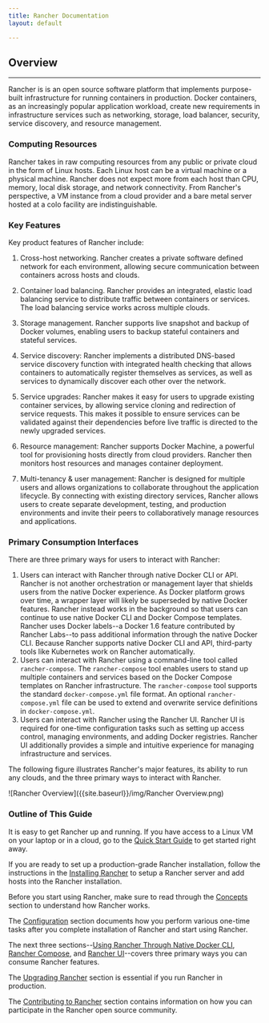 ```yaml
---
title: Rancher Documentation
layout: default

---
```


## Overview
---

Rancher is is an open source software platform that implements purpose-built infrastructure for running containers in production. Docker containers, as an increasingly popular application workload, create new requirements in infrastructure services such as networking, storage, load balancer, security, service discovery, and resource management.

### Computing Resources

Rancher takes in raw computing resources from any public or private cloud in the form of Linux hosts. Each Linux host can be a virtual machine or a physical machine. Rancher does not expect more from each host than CPU, memory, local disk storage, and network connectivity. From Rancher's perspective, a VM instance from a cloud provider and a bare metal server hosted at a colo facility are indistinguishable.

### Key Features

Key product features of Rancher include: 

1. Cross-host networking. Rancher creates a private software defined network for each environment, allowing secure communication between containers across hosts and clouds.

2. Container load balancing. Rancher provides an integrated, elastic load balancing service to distribute traffic between containers or services. The load balancing service works across multiple clouds.

3. Storage management. Rancher supports live snapshot and backup of Docker volumes, enabling users to backup stateful containers and stateful services.

4.	Service discovery: Rancher implements a distributed DNS-based service discovery function with integrated health checking that allows containers to automatically register themselves as services, as well as services to dynamically discover each other over the network.

5.	Service upgrades: Rancher makes it easy for users to upgrade existing container services, by allowing service cloning and redirection of service requests.  This makes it possible to ensure services can be validated against their dependencies before live traffic is directed to the newly upgraded services. 

6.	Resource management: Rancher supports Docker Machine, a powerful tool for provisioning hosts directly from cloud providers. Rancher then monitors host resources and manages container deployment.

7. Multi-tenancy & user management: Rancher is designed for multiple users and allows organizations to collaborate throughout the application lifecycle. By connecting with existing directory services, Rancher allows users to create separate development, testing, and production environments and invite their peers to collaboratively manage resources and applications.

### Primary Consumption Interfaces

There are three primary ways for users to interact with Rancher:

1. Users can interact with Rancher through native Docker CLI or API. Rancher is not another orchestration or management layer that shields users from the native Docker experience. As Docker platform grows over time, a wrapper layer will likely be superseded by native Docker features. Rancher instead works in the background so that users can continue to use native Docker CLI and Docker Compose templates. Rancher uses Docker labels--a Docker 1.6 feature contributed by Rancher Labs--to pass additional information through the native Docker CLI.  Because Rancher supports native Docker CLI and API, third-party tools like Kubernetes work on Rancher automatically.
2. Users can interact with Rancher using a command-line tool called `rancher-compose`. The `rancher-compose` tool enables users to stand up multiple containers and services based on the Docker Compose templates on Rancher infrastructure. The `rancher-compose` tool supports the standard `docker-compose.yml` file format. An optional `rancher-compose.yml` file can be used to extend and overwrite service definitions in `docker-compose.yml`.
3. Users can interact with Rancher using the Rancher UI. Rancher UI is required for one-time configuration tasks such as setting up access control, managing environments, and adding Docker registries. Rancher UI additionally provides a simple and intuitive experience for managing infrastructure and services.

The following figure illustrates Rancher's major features, its ability to run any clouds, and the three primary ways to interact with Rancher.

![Rancher Overview]({{site.baseurl}}/img/Rancher Overview.png)

### Outline of This Guide

It is easy to get Rancher up and running. If you have access to a Linux VM on your laptop or in a cloud, go to the [Quick Start Guide](/rancher/docs/quick-start-guide/) to get started right away.

If you are ready to set up a production-grade Rancher installation, follow the instructions in the [Installing Rancher](/rancher/docs/installing-rancher/) to setup a Rancher server and add hosts into the Rancher installation.

Before you start using Rancher, make sure to read through the [Concepts](/rancher/docs/concepts/) section to understand how Rancher works.

The [Configuration](/rancher/docs/configuration/) section documents how you perform various one-time tasks after you complete installation of Rancher and start using Rancher.

The next three sections--[Using Rancher Through Native Docker CLI](/rancher/docs/native-docker/), [Rancher Compose](/rancher/docs/rancher-compose), and [Rancher UI](/rancher/docs/rancher-ui)--covers three primary ways you can consume Rancher features.

The [Upgrading Rancher](/rancher/docs/upgrading) section is essential if you run Rancher in production.

The [Contributing to Rancher](/rancher/docs/contributing) section contains information on how you can participate in the Rancher open source community.

